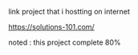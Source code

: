 link project that i hostting on internet

https://solutions-101.com/

noted : this project complete 80%
